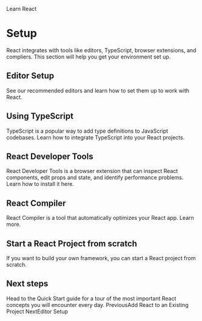 Learn React
# Setup
React integrates with tools like editors, TypeScript, browser extensions, and compliers. This section will help you get your environment set up.
## Editor Setup 
See our recommended editors and learn how to set them up to work with React.
## Using TypeScript 
TypeScript is a popular way to add type definitions to JavaScript codebases. Learn how to integrate TypeScript into your React projects.
## React Developer Tools 
React Developer Tools is a browser extension that can inspect React components, edit props and state, and identify performance problems. Learn how to install it here.
## React Compiler 
React Compiler is a tool that automatically optimizes your React app. Learn more.
## Start a React Project from scratch 
If you want to build your own framework, you can start a React project from scratch.
## Next steps 
Head to the Quick Start guide for a tour of the most important React concepts you will encounter every day.
PreviousAdd React to an Existing Project
NextEditor Setup
